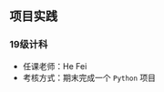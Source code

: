 <!--
 * @Author: Lili Liang
 * @Date: 2021-10-16 17:56:06
 * @LastEditors: Lili Liang
 * @LastEditTime: 2024-04-01 00:02:52
 * @Description: Please set description
-->
## 项目实践
### 19级计科
- 任课老师：He Fei
- 考核方式：期末完成一个 `Python` 项目

